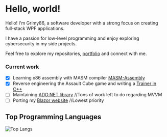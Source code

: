 # Hello, world!
Hello! I'm Grimy86, a software developer with a strong focus on creating full-stack WPF applications.

I have a passion for low-level programming and enjoy exploring cybersecurity in my side projects. 

Feel free to explore my repositories, [portfolio](https://github.com/ag-86/Portfolio) and connect with me.

### Current work
- [x] Learning x86 assembly with MASM compiler [MASM-Assembly](https://github.com/grimy86/MASM-Assembly)
- [X] Reverse engineering the Assault Cube game and writing a [Trainer in C++](https://github.com/grimy86/AssaultCubeTrainer)
- [ ] Maintaining [ADO.NET library](https://github.com/ag-86/DataVista) //Tons of work left to do regarding MVVM
- [ ] Porting my [Blazor website](https://github.com/grimy86/BlazorApp) //Lowest priority

## Top Programming Languages
![Top Langs](https://github-readme-stats.vercel.app/api/top-langs/?username=grimy86&langs_count=10&theme=cobalt&layout=compact)
